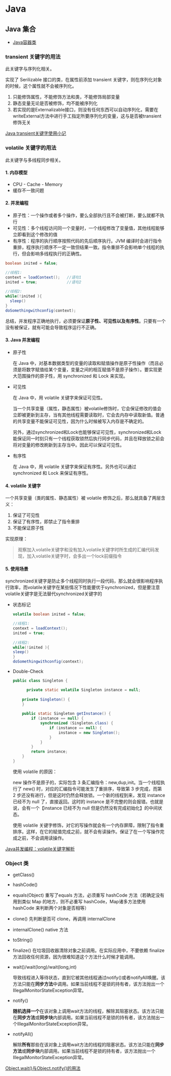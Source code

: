 # Java

## Java 集合

- [Java容器类](http://alexyyek.github.io/2015/04/06/Collection/)

### transient 关键字的用法

此关键字与序列化相关。

实现了 Serilizable 接口的类，在属性前添加 transient 关键字，则在序列化对象的时候，这个属性就不会被序列化。

1. 只能修饰属性，不能修饰方法和类，不能修饰局部变量
2. 静态变量无论是否被修饰，均不能被序列化
3. 若实现的是Externalizable接口，则没有任何东西可以自动序列化，需要在writeExternal方法中进行手工指定所要序列化的变量，这与是否被transient修饰无关

[Java transient关键字使用小记](https://www.cnblogs.com/lanxuezaipiao/p/3369962.html)

### volatile 关键字的用法

此关键字与多线程同步相关。

#### 1. 内存模型

- CPU - Cache - Memory
- 缓存不一致问题

#### 2. 并发编程

- 原子性：一个操作或者多个操作，要么全部执行且不会被打断，要么就都不执行
- 可见性：多个线程访问同一个变量时，一个线程修改了变量值，其他线程能够立即看到这个修改的值
- 有序性：程序的执行顺序按照代码的先后顺序执行。JVM 编译时会进行指令重排，程序执行顺序不一定一致但结果一致。指令重排不会影响单个线程的执行，但会影响多线程执行的正确性。

```java
boolean inited = false;

//线程1:
context = loadContext();   //语句1
inited = true;             //语句2
 
//线程2:
while(!inited ){
  sleep()
}
doSomethingwithconfig(context);
```

总结，并发程序正确地执行，必须要保证**原子性、可见性以及有序性**。只要有一个没有被保证，就有可能会导致程序运行不正确。

#### 3. Java 并发编程

- 原子性

  在 Java 中，对基本数据类型的变量的读取和赋值操作是原子性操作（而且必须是将数字赋值给某个变量，变量之间的相互赋值不是原子操作）。要实现更大范围操作的原子性，用 synchronized 和 Lock 来实现。

- 可见性

  在 Java 中，用 volatile 关键字来保证可见性。

  当一个共享变量（属性，静态属性）被volatile修饰时，它会保证修改的值会立即被更新到主存，当有其他线程需要读取时，它会去内存中读取新值。普通的共享变量不能保证可见性，因为什么时候被写入内存是不确定的。

  另外，通过synchronized和Lock也能够保证可见性，synchronized和Lock能保证同一时刻只有一个线程获取锁然后执行同步代码，并且在释放锁之前会将对变量的修改刷新到主存当中。因此可以保证可见性。

- 有序性

  在 Java 中，用 volatile 关键字来保证有序性。另外也可以通过 synchronized 和 Lock 来保证有序性。

#### 4. volatile 关键字

一个共享变量（类的属性、静态属性）被 volatile 修饰之后，那么就具备了两层含义：

1. 保证了可见性
2. 保证了有序性，即禁止了指令重排
3. 不能保证原子性

实现原理：

> 观察加入volatile关键字和没有加入volatile关键字时所生成的汇编代码发现，加入volatile关键字时，会多出一个lock前缀指令

#### 5. 使用场景

synchronized关键字是防止多个线程同时执行一段代码，那么就会很影响程序执行效率，而volatile关键字在某些情况下性能要优于synchronized，但是要注意volatile关键字是无法替代synchronized关键字的

- 状态标记

  ```java
  volatile boolean inited = false;
  
  //线程1:
  context = loadContext();  
  inited = true;            
   
  //线程2:
  while(!inited ){
  sleep()
  }
  doSomethingwithconfig(context);
  ```

- Double-Check

  ```java
  public class Singleton {
  
  		private static volatile Singleton instance = null;
  		
      private Singleton() {
      }
      
      public static Singleton getInstance() {
          if (instance == null) {
              synchronized (Singleton.class) {
                  if (instance == null) {
                      instance = new Singleton();
                  }
              }
          }
          return instance;
      }
  }
  ```

  使用 volatile 的原因：

  new 操作不是原子的，实际包含 3 条汇编指令：new,dup,init。当一个线程执行了 new() 时，对应的汇编指令可能发生了重排序，导致第 3 步完成，而第 2 步还没有进行，但是这时仍然会释放锁。一个新的线程到来，发现 instance 已经不为 null 了，直接返回。这时的 instance 是不完整的则会报错。也就是说，会有一个【instance 已经不为 null 但是仍然没有完成初始化】的中间状态。

  使用 volatile 关键字修饰，对它的写操作就会有一个内存屏障，限制了指令重排序。这样，在它的赋值完成之前，就不会有读操作。保证了在一个写操作完成之前，不会调用读操作。

[Java并发编程：volatile关键字解析](https://www.cnblogs.com/dolphin0520/p/3920373.html)

### Object 类

- getClass()

- hashCode()

- equals(Object)
  重写了equals 方法，必须重写 hashCode 方法（若确定没有用到类似 Map 的地方，则不必重写 hashCode，Map诸多方法使用 hashCode 来判断两个对象是否相等）

- clone()
  先判断是否可 clone，再调用 internalClone

- internalClone()
  native 方法

- toString()

- finalize()
  在垃圾回收器清除对象之前调用。在实际应用中，不要依赖 finalize 方法回收任何资源，因为很难知道这个方法什么时候才能调用。

- wait()/wait(long)/wait(long,int)

  导致线程进入等待状态，直到它被其他线程通过notify()或者notifyAll唤醒。该方法只能在**同步方法**中调用。如果当前线程不是锁的持有者，该方法抛出一个IllegalMonitorStateException异常。

- notify()

  **随机选择一个**在该对象上调用wait方法的线程，解除其阻塞状态。该方法只能在**同步方法**或**同步块**内部调用。如果当前线程不是锁的持有者，该方法抛出一个IllegalMonitorStateException异常。

- notifyAll()

  解除**所有**那些在该对象上调用wait方法的线程的阻塞状态。该方法只能在**同步方法**或**同步块**内部调用。如果当前线程不是锁的持有者，该方法抛出一个IllegalMonitorStateException异常。

[Object.wait()与Object.notify()的用法](https://www.cnblogs.com/xwdreamer/archive/2012/05/12/2496843.html)